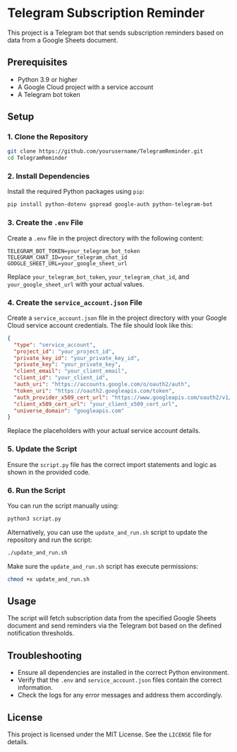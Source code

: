 # Telegram Subscription Reminder

This project is a Telegram bot that sends subscription reminders based on data from a Google Sheets document.

## Prerequisites

- Python 3.9 or higher
- A Google Cloud project with a service account
- A Telegram bot token

## Setup

### 1. Clone the Repository

```sh
git clone https://github.com/yourusername/TelegramReminder.git
cd TelegramReminder
```

### 2. Install Dependencies

Install the required Python packages using `pip`:

```sh
pip install python-dotenv gspread google-auth python-telegram-bot
```

### 3. Create the `.env` File

Create a `.env` file in the project directory with the following content:

```dotenv
TELEGRAM_BOT_TOKEN=your_telegram_bot_token
TELEGRAM_CHAT_ID=your_telegram_chat_id
GOOGLE_SHEET_URL=your_google_sheet_url
```

Replace `your_telegram_bot_token`, `your_telegram_chat_id`, and `your_google_sheet_url` with your actual values.

### 4. Create the `service_account.json` File

Create a `service_account.json` file in the project directory with your Google Cloud service account credentials. The file should look like this:

```json
{
  "type": "service_account",
  "project_id": "your_project_id",
  "private_key_id": "your_private_key_id",
  "private_key": "your_private_key",
  "client_email": "your_client_email",
  "client_id": "your_client_id",
  "auth_uri": "https://accounts.google.com/o/oauth2/auth",
  "token_uri": "https://oauth2.googleapis.com/token",
  "auth_provider_x509_cert_url": "https://www.googleapis.com/oauth2/v1/certs",
  "client_x509_cert_url": "your_client_x509_cert_url",
  "universe_domain": "googleapis.com"
}
```

Replace the placeholders with your actual service account details.

### 5. Update the Script

Ensure the `script.py` file has the correct import statements and logic as shown in the provided code.

### 6. Run the Script

You can run the script manually using:

```sh
python3 script.py
```

Alternatively, you can use the `update_and_run.sh` script to update the repository and run the script:

```sh
./update_and_run.sh
```

Make sure the `update_and_run.sh` script has execute permissions:

```sh
chmod +x update_and_run.sh
```

## Usage

The script will fetch subscription data from the specified Google Sheets document and send reminders via the Telegram bot based on the defined notification thresholds.

## Troubleshooting

- Ensure all dependencies are installed in the correct Python environment.
- Verify that the `.env` and `service_account.json` files contain the correct information.
- Check the logs for any error messages and address them accordingly.

## License

This project is licensed under the MIT License. See the `LICENSE` file for details.